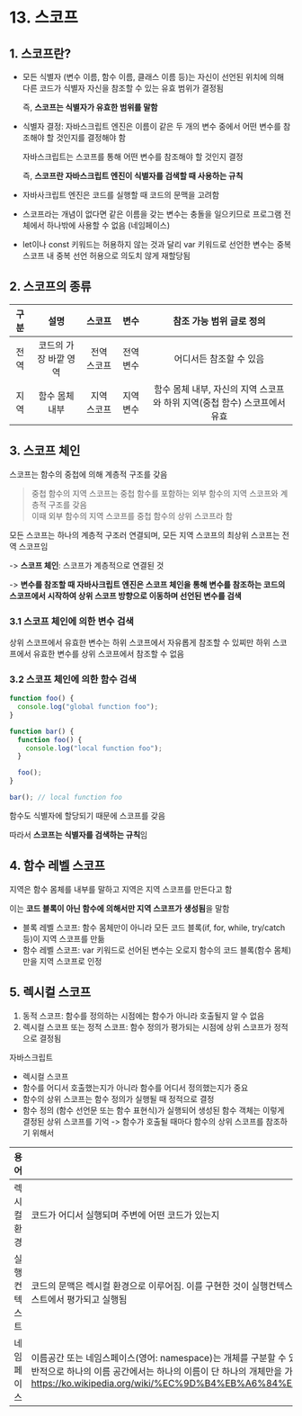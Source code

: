 # 13. 스코프

## 1. 스코프란?

- 모든 식별자 (변수 이름, 함수 이름, 클래스 이름 등)는 자신이 선언된 위치에 의해 다른 코드가 식별자 자신을 참조할 수 있는 유효 범위가 결정됨

  즉, **스코프는 식별자가 유효한 범위를 말함**

- 식별자 결정: 자바스크립트 엔진은 이름이 같은 두 개의 변수 중에서 어떤 변수를 참조해야 할 것인지를 결정해야 함

  자바스크립트는 스코프를 통해 어떤 변수를 참조해야 할 것인지 결정

  즉, **스코프란 자바스크립트 엔진이 식별자를 검색할 때 사용하는 규칙**

- 자바사크립트 엔진은 코드를 실행할 때 코드의 문맥을 고려함
- 스코프라는 개념이 없다면 같은 이름을 갖는 변수는 충돌을 일으키므로 프로그램 전체에서 하나밖에 사용할 수 없음 (네임페이스)
- let이나 const 키워드는 허용하지 않는 것과 달리 var 키워드로 선언한 변수는 중복 스코프 내 중복 선언 허용으로 의도치 않게 재할당됨

## 2. 스코프의 종류

| 구분 |         설명          |   스코프    |   변수    |                         참조 가능 범위 글로 정의                          |
| :--: | :-------------------: | :---------: | :-------: | :-----------------------------------------------------------------------: |
| 전역 | 코드의 가장 바깥 영역 | 전역 스코프 | 전역 변수 |                          어디서든 참조할 수 있음                          |
| 지역 |    함수 몸체 내부     | 지역 스코프 | 지역 변수 | 함수 몸체 내부, 자신의 지역 스코프와 하위 지역(중첩 함수) 스코프에서 유효 |

## 3. 스코프 체인

스코프는 함수의 중첩에 의해 계층적 구조를 갖음

> 중첩 함수의 지역 스코프는 중첩 함수를 포함하는 외부 함수의 지역 스코프와 계층적 구조를 갖음 </br>
> 이때 외부 함수의 지역 스코프를 중첩 함수의 상위 스코프라 함

모든 스코프는 하나의 계층적 구조러 연결되며, 모든 지역 스코프의 최상위 스코프는 전역 스코프임

-> **스코프 체인**: 스코프가 계층적으로 연결된 것

-> **변수를 참조할 때 자바사크립트 엔진은 스코프 체인을 통해 변수를 참조하는 코드의 스코프에서 시작하여 상위 스코프 방향으로 이동하며 선언된 변수를 검색**

### 3.1 스코프 체인에 의한 변수 검색

상위 스코프에서 유효한 변수는 하위 스코프에서 자유롭게 참조할 수 있찌만 하위 스코프에서 유효한 변수를 상위 스코프에서 참조할 수 없음

### 3.2 스코프 체인에 의한 함수 검색

```js
function foo() {
  console.log("global function foo");
}

function bar() {
  function foo() {
    console.log("local function foo");
  }

  foo();
}

bar(); // local function foo
```

함수도 식별자에 할당되기 때문에 스코프를 갖음

따라서 **스코프는 식별자를 검색하는 규칙**임

## 4. 함수 레벨 스코프

지역은 함수 몸체를 내부를 말하고 지역은 지역 스코프를 만든다고 함

이는 **코드 블록이 아닌 함수에 의해서만 지역 스코프가 생성됨**을 말함

- 블록 레벨 스코프: 함수 몸체만이 아니라 모든 코드 블록(if, for, while, try/catch 등)이 지역 스코프를 만듦
- 함수 레벨 스코프: var 키워드로 선어된 변수는 오로지 함수의 코드 블록(함수 몸체)만을 지역 스코프로 인정

## 5. 렉시컬 스코프

1. 동적 스코프: 함수를 정의하는 시점에는 함수가 아니라 호출될지 알 수 없음
2. 렉시컬 스코프 또는 정적 스코프: 함수 정의가 평가되는 시점에 상위 스코프가 정적으로 결정됨

자바스크립트

- 렉시컬 스코프
- 함수를 어디서 호출했는지가 아니라 함수를 어디서 정의했는지가 중요
- 함수의 상위 스코프는 함수 정의가 실행될 때 정적으로 결정
- 함수 정의 (함수 선언문 또는 함수 표현식)가 실행되어 생성된 함수 객체는 이렇게 결정된 상위 스코프를 기억 -> 함수가 호출될 때마다 함수의 상위 스코프를 참조하기 위해서

| 용어          |                                                                                                                                                                                                                                                          |
| :------------ | :------------------------------------------------------------------------------------------------------------------------------------------------------------------------------------------------------------------------------------------------------- |
| 렉시컬 환경   | 코드가 어디서 실행되며 주변에 어떤 코드가 있는지                                                                                                                                                                                                         |
| 실행 컨텍스트 | 코드의 문맥은 렉시컬 환경으로 이루어짐. 이를 구현한 것이 실행컨텍스트이며 모든 코드는 실행컨텍스트에서 평가되고 실행됨                                                                                                                                   |
| 네임페이스    | 이름공간 또는 네임스페이스(영어: namespace)는 개체를 구분할 수 있는 범위를 나타내는 말로 일반적으로 하나의 이름 공간에서는 하나의 이름이 단 하나의 개체만을 가리키게 된다.(위키백과, https://ko.wikipedia.org/wiki/%EC%9D%B4%EB%A6%84%EA%B3%B5%EA%B0%84) |
